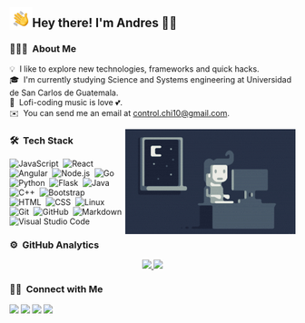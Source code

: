 
<img alt="NC" src="./assets/Hand%20Wave.gif" width='40' align="left"/><h2>Hey there! I'm Andres 🤏😎</h2>

### 👨🏻‍💻 &nbsp;About Me

💡 &nbsp;I like to explore new technologies, frameworks and quick hacks.\
🎓 &nbsp;I'm currently studying Science and Systems engineering at Universidad de San Carlos de Guatemala.\
🎵 &nbsp;Lofi-coding music is love 💕.\
✉️ &nbsp;You can send me an email at control.chi10@gmail.com.

<img alt="Night Coding" src="./assets/Night-Coding.gif" align="right"/>



### 🛠 &nbsp;Tech Stack

![JavaScript](https://img.shields.io/badge/-JavaScript-05122A?style=flat&logo=javascript)&nbsp;
![React](https://img.shields.io/badge/-React-05122A?style=flat&logo=react)&nbsp;
![Angular](https://img.shields.io/badge/-Angular-05122A?style=flat&logo=angular)&nbsp;
![Node.js](https://img.shields.io/badge/-Node.js-05122A?style=flat&logo=node.js)&nbsp;
![Go](https://img.shields.io/badge/-Go-05122A?style=flat&logo=go)&nbsp;
![Python](https://img.shields.io/badge/-Python-05122A?style=flat&logo=python)&nbsp;
![Flask](https://img.shields.io/badge/-Flask-05122A?style=flat&logo=flask)&nbsp;
![Java](https://img.shields.io/badge/-Java-05122A?style=flat&logo=Java)&nbsp;
![C++](https://img.shields.io/badge/-C++-05122A?style=flat&logo=C%2B%2B&logoColor=00599C)&nbsp;
![Bootstrap](https://img.shields.io/badge/-Bootstrap-05122A?style=flat&logo=bootstrap&logoColor=563D7C)\
![HTML](https://img.shields.io/badge/-HTML-05122A?style=flat&logo=HTML5)&nbsp;
![CSS](https://img.shields.io/badge/-CSS-05122A?style=flat&logo=CSS3&logoColor=1572B6)&nbsp;
![Linux](https://img.shields.io/badge/-Linux-05122A?style=flat&logo=linux)&nbsp;
![Git](https://img.shields.io/badge/-Git-05122A?style=flat&logo=git)&nbsp;
![GitHub](https://img.shields.io/badge/-GitHub-05122A?style=flat&logo=github)&nbsp;
![Markdown](https://img.shields.io/badge/-Markdown-05122A?style=flat&logo=markdown)\
![Visual Studio Code](https://img.shields.io/badge/-Visual%20Studio%20Code-05122A?style=flat&logo=visual-studio-code&logoColor=007ACC)&nbsp;

### ⚙️ &nbsp;GitHub Analytics

<p align="center">
<a href="https://github.com/AndresRodas">
  <img height="180em" src="https://github-readme-stats.vercel.app/api?username=AndresRodas&count_private=true&show_icons=true&hide=contribs,stars&theme=synthwave"/>
  <img height="180em" src="https://github-readme-stats-eight-theta.vercel.app/api/top-langs/?username=AndresRodas&layout=compact&langs_count=8&theme=synthwave"/>
</a>
</p>

### 🤝🏻 &nbsp;Connect with Me

<p align="center">

<a href="https://www.linkedin.com/in/andres-rodas-developer"><img src="https://img.shields.io/badge/-Andres%20Rodas-0077B5?style=flat&logo=Linkedin&logoColor=white"/></a>
<a href="mailto:control.chi10@gmail.com"><img src="https://img.shields.io/badge/-control.chi10@gmail.com-D14836?style=flat&logo=Gmail&logoColor=white"/></a>
<a href="mailto:201504220usac@gmail.com"><img src="https://img.shields.io/badge/-201504220usac@gmail.com-D14836?style=flat&logo=Gmail&logoColor=white"/></a>
<a href="https://www.instagram.com/alu_xd6"><img src="https://img.shields.io/badge/-@alu__xd6-E4405F?style=flat&logo=Instagram&logoColor=white"/></a>
